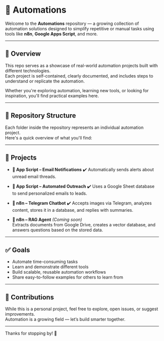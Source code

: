 # 📁 Automations

Welcome to the **Automations** repository — a growing collection of automation solutions designed to simplify repetitive or manual tasks using tools like **n8n**, **Google Apps Script**, and more.

---

## 🚀 Overview

This repo serves as a showcase of real-world automation projects built with different technologies.  
Each project is self-contained, clearly documented, and includes steps to understand or replicate the automation.

Whether you're exploring automation, learning new tools, or looking for inspiration, you'll find practical examples here.

---

## 📂 Repository Structure

Each folder inside the repository represents an individual automation project.  
Here's a quick overview of what you'll find:


---

## 📌 Projects

- **📧 App Script – Email Notifications** ✔️
  Automatically sends alerts about unread email threads.

- **📨 App Script – Automated Outreach** ✔️
  Uses a Google Sheet database to send personalized emails to leads. 

- **🤖 n8n – Telegram Chatbot** ✔️
  Accepts images via Telegram, analyzes content, stores it in a database, and replies with summaries.

- **🧠 n8n – RAG Agent** *(Coming soon)*  
  Extracts documents from Google Drive, creates a vector database, and answers questions based on the stored data.

---

## ✅ Goals

- Automate time-consuming tasks
- Learn and demonstrate different tools
- Build scalable, reusable automation workflows
- Share easy-to-follow examples for others to learn from

---

## 🙌 Contributions

While this is a personal project, feel free to explore, open issues, or suggest improvements.  
Automation is a growing field — let’s build smarter together.

---

Thanks for stopping by! 🚀

